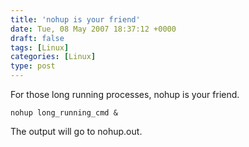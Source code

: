 ```yaml
---
title: 'nohup is your friend'
date: Tue, 08 May 2007 18:37:12 +0000
draft: false
tags: [Linux]
categories: [Linux]
type: post
---
```


For those long running processes, nohup is your friend.

`nohup long_running_cmd &`

The output will go to nohup.out.